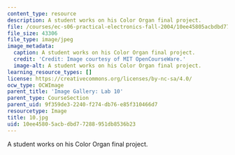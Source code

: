 ```yaml
---
content_type: resource
description: A student works on his Color Organ final project.
file: /courses/ec-s06-practical-electronics-fall-2004/10ee45805acbdbd77288951db8536b23_10.jpg
file_size: 43306
file_type: image/jpeg
image_metadata:
  caption: A student works on his Color Organ final project.
  credit: 'Credit: Image courtesy of MIT OpenCourseWare.'
  image-alt: A student works on his Color Organ final project.
learning_resource_types: []
license: https://creativecommons.org/licenses/by-nc-sa/4.0/
ocw_type: OCWImage
parent_title: 'Image Gallery: Lab 10'
parent_type: CourseSection
parent_uid: 9f359de3-2240-f274-db76-e85f310466d7
resourcetype: Image
title: 10.jpg
uid: 10ee4580-5acb-dbd7-7288-951db8536b23
---
```

A student works on his Color Organ final project.